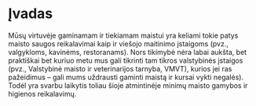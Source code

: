 # Įvadas

Mūsų virtuvėje gaminamam ir tiekiamam maistui yra keliami tokie patys maisto saugos reikalavimai kaip ir viešojo maitinimo įstaigoms (pvz., valgykloms, kavinėms, restoranams). Nors tikimybė nėra labai aukšta, bet praktiškai bet kuriuo metu mus gali tikrinti tam tikros valstybinės įstaigos (pvz., Valstybinė maisto ir veterinarijos tarnyba, VMVT), kurios jei ras pažeidimus – gali mums uždrausti gaminti maistą ir kursai vykti negalės). Todėl yra svarbu laikytis toliau šioje atmintinėje minimų maisto gamybos ir higienos reikalavimų.